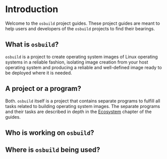 # Introduction

Welcome to the `osbuild` project guides. These project guides are meant to help
users and developers of the `osbuild` projects to find their bearings.

## What is `osbuild`?

`osbuild` is a project to create operating system images of Linux operating
systems in a reliable fashion, isolating image creation from your host
operating system and producing a reliable and well-defined image ready to be
deployed where it is needed.

## A project or a program?

Both. `osbuild` itself is a project that contains separate programs to fulfill
all tasks related to building operating system images. The separate programs
and their tasks are described in depth in the [Ecosystem](/ecosystem/index.md)
chapter of the guides.

## Who is working on `osbuild`?

## Where is `osbuild` being used?
